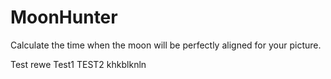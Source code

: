 # MoonHunter

Calculate the time when the moon will be perfectly aligned for your picture.

Test
rewe
Test1
TEST2
khkblknln